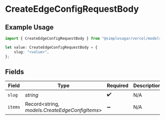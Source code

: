 # CreateEdgeConfigRequestBody

## Example Usage

```typescript
import { CreateEdgeConfigRequestBody } from "@simplesagar/vercel/models/createedgeconfigop.js";

let value: CreateEdgeConfigRequestBody = {
    slug: "<value>",
};
```

## Fields

| Field                                          | Type                                           | Required                                       | Description                                    |
| ---------------------------------------------- | ---------------------------------------------- | ---------------------------------------------- | ---------------------------------------------- |
| `slug`                                         | *string*                                       | :heavy_check_mark:                             | N/A                                            |
| `items`                                        | Record<string, *models.CreateEdgeConfigItems*> | :heavy_minus_sign:                             | N/A                                            |